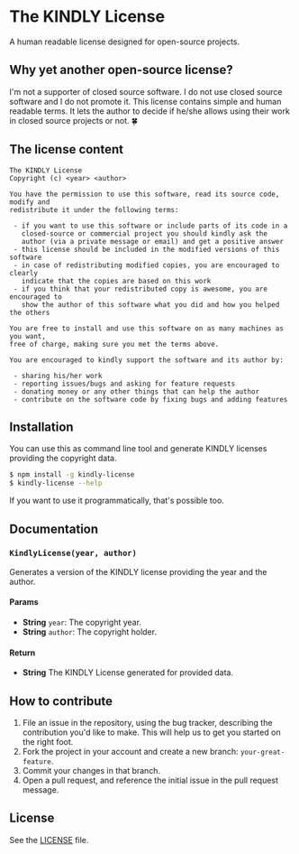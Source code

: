 # The KINDLY License
A human readable license designed for open-source projects.

## Why yet another open-source license?
I'm not a supporter of closed source software. I do not use closed source software
and I do not promote it. This license contains simple and human readable terms.
It lets the author to decide if he/she allows using their work in closed source
projects or not. :four_leaf_clover:

## The license content
```
The KINDLY License
Copyright (c) <year> <author>

You have the permission to use this software, read its source code, modify and
redistribute it under the following terms:

 - if you want to use this software or include parts of its code in a
   closed-source or commercial project you should kindly ask the
   author (via a private message or email) and get a positive answer
 - this license should be included in the modified versions of this software
 - in case of redistributing modified copies, you are encouraged to clearly
   indicate that the copies are based on this work
 - if you think that your redistributed copy is awesome, you are encouraged to
   show the author of this software what you did and how you helped the others

You are free to install and use this software on as many machines as you want,
free of charge, making sure you met the terms above.

You are encouraged to kindly support the software and its author by:

 - sharing his/her work
 - reporting issues/bugs and asking for feature requests
 - donating money or any other things that can help the author
 - contribute on the software code by fixing bugs and adding features
```

## Installation
You can use this as command line tool and generate KINDLY licenses providing
the copyright data.

```sh
$ npm install -g kindly-license
$ kindly-license --help
```

If you want to use it programmatically, that's possible too.

## Documentation
### `KindlyLicense(year, author)`
Generates a version of the KINDLY license providing the year and the author.

#### Params
- **String** `year`: The copyright year.
- **String** `author`: The copyright holder.

#### Return
- **String** The KINDLY License generated for provided data.

## How to contribute
1. File an issue in the repository, using the bug tracker, describing the
   contribution you'd like to make. This will help us to get you started on the
   right foot.
2. Fork the project in your account and create a new branch:
   `your-great-feature`.
3. Commit your changes in that branch.
4. Open a pull request, and reference the initial issue in the pull request
   message.

## License
See the [LICENSE](./LICENSE) file.
